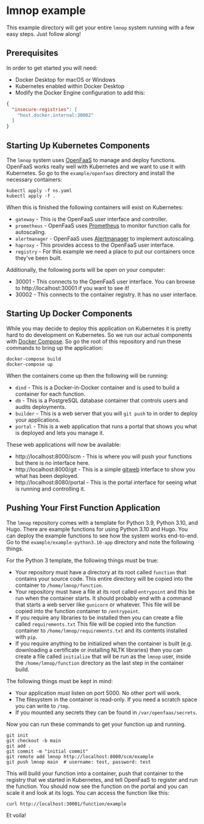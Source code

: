 # lmnop example

This example directory will get your entire `lmnop` system running with a few easy steps. Just follow along!

## Prerequisites

In order to get started you will need:

* Docker Desktop for macOS or Windows
* Kubernetes enabled within Docker Desktop
* Modify the Docker Engine configuration to add this:

```json
{
  "insecure-registries": [
    "host.docker.internal:30002"
  ]
}
```

## Starting Up Kubernetes Components

The `lmnop` system uses [OpenFaaS](https://www.openfaas.com/) to manage and deploy functions. OpenFaaS works really well
with Kubernetes and we want to use it with Kubernetes. So go to the `example/openfaas` directory and install the
necessary containers:

```shell
kubectl apply -f ns.yaml
kubectl apply -f .
```

When this is finished the following containers will exist on Kubernetes:

* `gateway` - This is the OpenFaaS user interface and controller.
* `prometheus` - OpenFaaS uses [Prometheus](https://prometheus.io/) to monitor function calls for autoscaling.
* `alertmanager` - OpenFaaS uses [Alertmanager](https://github.com/prometheus/alertmanager) to implement autoscaling.
* `haproxy` - This provides access to the OpenFaaS user interface.
* `registry` - For this example we need a place to put our containers once they've been built.

Additionally, the following ports will be open on your computer:

* 30001 - This connects to the OpenFaaS user interface. You can browse to http://localhost:30001 if you want to see it!
* 30002 - This connects to the container registry. It has no user interface.

## Starting Up Docker Components

While you may decide to deploy this application on Kubernetes it is pretty hard to do development on Kubernetes. So we
run our actual components with [Docker Compose](https://docs.docker.com/compose/). So go the root of this repository and
run these commands to bring up the application:

```shell
docker-compose build
docker-compose up
```

When the containers come up then the following will be running:

* `dind` - This is a Docker-in-Docker container and is used to build a container for each function.
* `db` - This is a PostgreSQL database container that controls users and audits deployments.
* `builder` - This is a web server that you will `git push` to in order to deploy your applications.
* `portal` - This is a web application that runs a portal that shows you what is deployed and lets you manage it.

These web applications will now be available:

* http://localhost:8000/scm - This is where you will push your functions but there is no interface here.
* http://localhost:8000/git - This is a simple [gitweb](https://git-scm.com/docs/gitweb) interface to show you what has
been deployed.
* http://localhost:8080/portal - This is the portal interface for seeing what is running and controlling it.

## Pushing Your First Function Application

The `lmnop` repository comes with a template for Python 3.9, Python 3.10, and Hugo. There are example functions for
using Python 3.10 and Hugo. You can deploy the example functions to see how the system works end-to-end. Go to the
`example/example-python3.10-app` directory and note the following things.

For the Python 3 template, the following things must be true:

* Your repository must have a directory at its root called `function` that contains your source code. This entire
  directory will be copied into the container to `/home/lmnop/function`. 
* Your repository must have a file at its root called `entrypoint` and this be run when the container starts. It should
  probably end with a command that starts a web server like `gunicorn` or whatever. This file will be copied into the
  function container to `/entrypoint`.
* If you require any libraries to be installed then you can create a file called `requirements.txt` This file will be
  copied into the function container to `/home/lmnop/requirements.txt` and its contents installed with `pip`.
* If you require anything to be initialized when the container is built (e.g. downloading a certificate or installing
  NLTK libraries) then you can create a file called `initialize` that will be run as the `lmnop` user, inside the
  `/home/lmnop/function` directory as the last step in the container build.

The following things must be kept in mind:

* Your application _must_ listen on port 5000. No other port will work.
* The filesystem in the container is read-only. If you need a scratch space you can write to `/tmp`.
* If you mounted any secrets they can be found in `/var/openfaas/secrets`.

Now you can run these commands to get your function up and running.

```shell
git init
git checkout -b main
git add .
git commit -m "initial commit"
git remote add lmnop http://localhost:8000/scm/example
git push lmnop main  # username: test, password: test
```

This will build your function into a container, push that container to the registry that we started in Kubernetes, and
tell OpenFaaS to register and run the function. You should now see the function on the portal and you can scale it and
look at its logs. You can access the function like this:

```shell
curl http://localhost:30001/function/example
```

Et voila!
